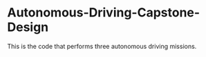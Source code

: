 # Autonomous-Driving-Capstone-Design
This is the code that performs three autonomous driving missions.

